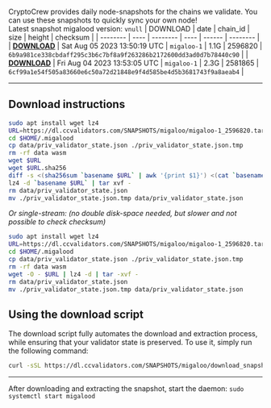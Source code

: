 CryptoCrew provides daily node-snapshots for the chains we validate. You can use these snapshots to quickly sync your own node!  
Latest snapshot migalood version: `vnull`
| DOWNLOAD | date | chain_id | size | height | checksum |
| -------- | ---- | -------- | ---- | ------ | -------- |
| **[DOWNLOAD](https://dl.ccvalidators.com/SNAPSHOTS/$CHAIN_NAME/migaloo-1_2596820.tar.lz4)** | Sat Aug 05 2023 13:50:19 UTC | `migaloo-1` | 1.1G | 2596820 | `6b9a981ce338cbdaff295c3b6c7bf8a9f263286b2172600dd3ad0d7b78440c90` |
| **[DOWNLOAD](https://dl.ccvalidators.com/SNAPSHOTS/$CHAIN_NAME/migaloo-1_2581865.tar.lz4)** | Fri Aug 04 2023 13:53:05 UTC | `migaloo-1` | 2.3G | 2581865 | `6cf99a1e54f505a83660e6c50a72d21848e9f4d585be4d5b3681743f9a8aeab4` |
 
---
## Download instructions
 
```sh
sudo apt install wget lz4
URL=https://dl.ccvalidators.com/SNAPSHOTS/migaloo/migaloo-1_2596820.tar.lz4
cd $HOME/.migalood
cp data/priv_validator_state.json ./priv_validator_state.json.tmp
rm -rf data wasm
wget $URL
wget $URL.sha256
diff -s <(sha256sum `basename $URL` | awk '{print $1}') <(cat `basename $URL`.sha256)
lz4 -d `basename $URL` | tar xvf -
rm data/priv_validator_state.json
mv ./priv_validator_state.json.tmp data/priv_validator_state.json
```
*Or single-stream: (no double disk-space needed, but slower and not possible to check checksum)*
```sh
sudo apt install wget lz4
URL=https://dl.ccvalidators.com/SNAPSHOTS/migaloo/migaloo-1_2596820.tar.lz4
cd $HOME/.migalood
cp data/priv_validator_state.json ./priv_validator_state.json.tmp
rm -rf data wasm
wget -O - $URL | lz4 -d | tar -xvf -
rm data/priv_validator_state.json
mv ./priv_validator_state.json.tmp data/priv_validator_state.json
```
## Using the download script
 
The download script fully automates the download and extraction process, while ensuring that your validator state is preserved. To use it, simply run the following command:
 
```sh
curl -sSL https://dl.ccvalidators.com/SNAPSHOTS/migaloo/download_snapshot.sh | bash
```
---
After downloading and extracting the snapshot, start the daemon: `sudo systemctl start migalood`
